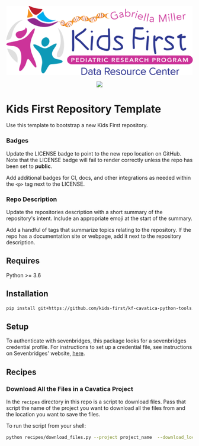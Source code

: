 <p align="center">
  <img src="docs/kids_first_logo.svg" alt="Kids First repository logo" width="660px" />
</p>
<p align="center">
  <a href="https://github.com/kids-first/kf-cavatica-python-tools/blob/master/LICENSE"><img src="https://img.shields.io/github/license/kids-first/kf-cavatica-python-tools.svg?style=for-the-badge"></a>
</p>

# Kids First Repository Template

Use this template to bootstrap a new Kids First repository.

### Badges

Update the LICENSE badge to point to the new repo location on GitHub.
Note that the LICENSE badge will fail to render correctly unless the repo has
been set to **public**.

Add additional badges for CI, docs, and other integrations as needed within the
`<p>` tag next to the LICENSE.

### Repo Description

Update the repositories description with a short summary of the repository's
intent.
Include an appropriate emoji at the start of the summary.

Add a handful of tags that summarize topics relating to the repository.
If the repo has a documentation site or webpage, add it next to the repository
description.

## Requires

Python >= 3.6

## Installation

```sh
pip install git+https://github.com/kids-first/kf-cavatica-python-tools.git
```

## Setup

To authenticate with sevenbridges, this package looks for a sevenbridges credential profile. For instructions to set up a credential file, see instructions on Sevenbridges' website, [here](https://docs.sevenbridges.com/docs/store-credentials-to-access-seven-bridges-client-applications-and-libraries#section-unified-configuration-file).

## Recipes

### Download All the Files in a Cavatica Project

In the `recipes` directory in this repo is a script to download files. Pass that script the name of the project you want to download all the files from and the location you want to save the files. 

To run the script from your shell:

```sh
python recipes/download_files.py --project project_name  --download_location path/to/files
```
